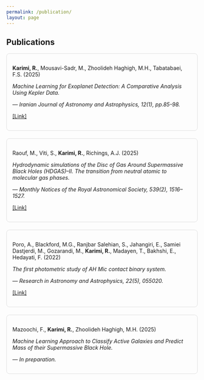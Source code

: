 ```yaml
---
permalink: /publication/
layout: page
---
```


## Publications

<div class="cards">

<!-- Paper 1 -->
<div class="card" style="margin-bottom: 20px; padding: 15px; border: 1px solid #ddd; border-radius: 8px;">
  <p><strong>Karimi, R.</strong>, Mousavi-Sadr, M., Zhoolideh Haghigh, M.H., Tabatabaei, F.S. (2025)</p>
  <p><em>Machine Learning for Exoplanet Detection: A Comparative Analysis Using Kepler Data.</em></p>
  <p>— <em>Iranian Journal of Astronomy and Astrophysics, 12(1), pp.85-98.</em></p>
  <p><a href="https://arxiv.org/pdf/2508.09689" target="_blank">[Link]</a></p>
</div>

<!-- Paper 2 -->
<div class="card" style="margin-bottom: 20px; padding: 15px; border: 1px solid #ddd; border-radius: 8px;">
  <p>Raouf, M., Viti, S., <strong>Karimi, R.</strong>, Richings, A.J. (2025)</p>
  <p><em>Hydrodynamic simulations of the Disc of Gas Around Supermassive Black Holes (HDGAS)–II. The transition from neutral atomic to molecular gas phases.</em></p>
  <p>— <em>Monthly Notices of the Royal Astronomical Society, 539(2), 1516–1527.</em></p>
  <p><a href="https://academic.oup.com/mnras/article/539/2/1516/8106597" target="_blank">[Link]</a></p>
</div>

<!-- Paper 3 -->
<div class="card" style="margin-bottom: 20px; padding: 15px; border: 1px solid #ddd; border-radius: 8px;">
  <p>Poro, A., Blackford, M.G., Ranjbar Salehian, S., Jahangiri, E., Samiei Dastjerdi, M., Gozarandi, M., <strong>Karimi, R.</strong>, Madayen, T., Bakhshi, E., Hedayati, F. (2022)</p>
  <p><em>The first photometric study of AH Mic contact binary system.</em></p>
  <p>— <em>Research in Astronomy and Astrophysics, 22(5), 055020.</em></p>
  <p><a href="https://www.raa-journal.org/issues/all/2022/v22n5/202203/P020220525480667107946.pdf" target="_blank">[Link]</a></p>
</div>

<!-- Paper 4 -->
<div class="card" style="margin-bottom: 20px; padding: 15px; border: 1px solid #ddd; border-radius: 8px;">
  <p>Mazoochi, F., <strong>Karimi, R.</strong>, Zhoolideh Haghigh, M.H. (2025)</p>
  <p><em>Machine Learning Approach to Classify Active Galaxies and Predict Mass of their Supermassive Black Hole.</em></p>
  <p>— <em>In preparation.</em></p>
</div>

</div>
